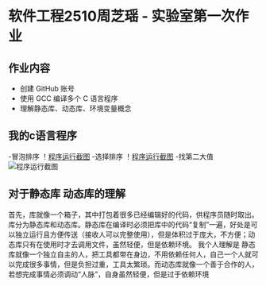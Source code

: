 # 软件工程2510周芝瑶 - 实验室第一次作业

## 作业内容
- 创建 GitHub 账号
- 使用 GCC 编译多个 C 语言程序
- 理解静态库、动态库、环境变量概念

## 我的c语言程序
-冒泡排序 ！[程序运行截图](冒泡排序.jpj)
-选择排序 ！[程序运行截图](选择排序.jpj)
-找第二大值![程序运行截图](找第二大值.jpj)
## 对于静态库 动态库的理解
首先，库就像一个箱子，其中打包着很多已经编辑好的代码，供程序员随时取出。库分为静态库和动态库。静态库在编译时必须把库中的代码“复制”一遍，好处是可以独立运行且方便传送（接收人可以完整使用），但是体积过于庞大，不方便；动态库只有在使用时才去调用文件，虽然轻便，但是依赖环境。
我个人理解是 静态库就像一个独立自主的人，把工具都带在身边，不用依赖任何人，自己一个人就可以完成很多事情，但是负担过重，工具太繁琐。而动态库就像一个善于合作的人，若想完成事情必须调动“人脉”，自身虽然轻便，但是过于依赖环境
